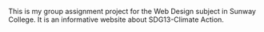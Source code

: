 This is my group assignment project for the Web Design subject in Sunway College. It is an informative website about SDG13-Climate Action.
